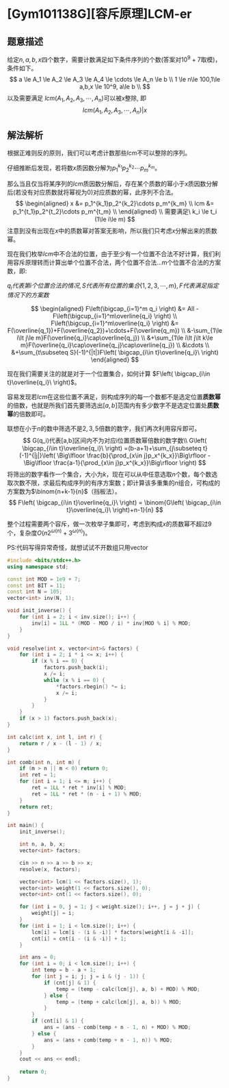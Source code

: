 # [Gym101138G][容斥原理]LCM-er

## 题意描述
给定$n,a,b,x$四个数字，需要计数满足如下条件序列的个数(答案对$10^9+7$取模)，条件如下。
$$
a \le A_1 \le A_2 \le A_3 \le A_4 \le \cdots \le A_n \le b \\
1 \le n\le 100,1\le a,b,x \le 10^9, a\le b \\
$$
以及需要满足 $lcm(A_1,A_2,A_3,\cdots ,A_n)$可以被$x$整除, 即
$$
lcm(A_1,A_2,A_3,\cdots ,A_n) | x
$$
## 解法解析
根据正难则反的原则，我们可以考虑计数那些$lcm$不可以整除的序列。

仔细推断后发现，若将数$x$质因数分解为$p_1^{k_1}p_2^{k_2}\cdots p_m^{k_m}$。

那么当且仅当将某序列的$lcm$质因数分解后，存在某个质数的幂小于$x$质因数分解后(若没有对应质数就将幂视为$0$)对应质数的幂，此序列不合法。
$$
\begin{aligned}
x &= p_1^{k_1}p_2^{k_2}\cdots p_m^{k_m} \\
lcm &= p_1^{t_1}p_2^{t_2}\cdots p_m^{t_m} \\
\end{aligned}
\\
需要满足\ k_i \le t_i (1\le i\le m)
$$
注意到没有出现在$x$中的质数幂对答案无影响，所以我们只考虑$x$分解出来的质数幂。

现在我们枚举$lcm​$中不合法的位置，由于至少有一个位置不合法不好计算，我们利用容斥原理转而计算出单个位置不合法，两个位置不合法...m个位置不合法的方案数，即:

$q_i代表第i个位置合法的情况, S代表所有位置的集合\{1,2,3,\cdots,m\},F代表满足指定情况下的方案数​$

$$
\begin{aligned}
F\left(\bigcap_{i=1}^m q_i \right) &= All -  F\left(\bigcup_{i=1}^m\overline{q_i} \right) \\
F\left(\bigcup_{i=1}^m\overline{q_i} \right)  &= F(\overline{q_1})+F(\overline{q_2})+\cdots+F(\overline{q_m}) \\
&-\sum_{1\le i\lt j\le m}F(\overline{q_i}\cap\overline{q_j}) \\
&+\sum_{1\le i\lt j\lt k\le m}F(\overline{q_i}\cap\overline{q_j}\cap\overline{q_j}) \\
&\cdots \\
&+\sum_{t\subseteq S}(-1)^{|t|}F\left( \bigcap_{i\in t}\overline{q_i}\ \right)
\end{aligned}
$$

现在我们需要关注的就是对于一个位置集合，如何计算 $F\left( \bigcap_{i\in t}\overline{q_i}\ \right)​$。

容易发现若$lcm$在这些位置不满足，则构成序列的每一个数都不是选定位置**质数幂**的倍数，也就是所我们首先要筛选出$[a,b]​$范围内有多少数字不是选定位置处**质数幂**的倍数即可。

联想在小于$n$的数中筛选不是$2,3,5$倍数的数字，我们再次利用容斥即可。 
$$
G(q_i)代表[a,b]区间内不为对应i位置质数幂倍数的数字数\\
G\left( \bigcap_{i\in t}\overline{q_i}\ \right) =(b-a+1)+\sum_{j\subseteq t}(-1)^{|j|}\left( \Big\lfloor \frac{b}{\prod_{x\in j}p_x^{k_x}}\Big\rfloor - \Big\lfloor \frac{a-1}{\prod_{x\in j}p_x^{k_x}}\Big\rfloor \right)
$$
将筛出的数字看作一个集合，大小为$k$，现在可以从中任意选取$n$个数，每个数选取次数不限，求最后构成序列的有序方案数；即计算该多重集的$n$组合，可构成的方案数为$\binom{n+k-1}{n}$（挡板法）。
$$
F\left( \bigcap_{i\in t}\overline{q_i}\ \right) = \binom{G\left( \bigcap_{i\in t}\overline{q_i}\ \right)+n-1}{n}
$$

整个过程需要两个容斥，做一次枚举子集即可，考虑到构成$x​$的质数幂不超过$9$个，复杂度$O(n2^{\omega(n)}+3^{\omega(n)})$。

PS:代码写得异常奇怪，就想试试不开数组只用vector

```c++
#include <bits/stdc++.h>
using namespace std;

const int MOD = 1e9 + 7;
const int BIT = 11;
const int N = 105;
vector<int> inv(N, 1);

void init_inverse() {
    for (int i = 2; i < inv.size(); i++) {
        inv[i] = 1LL * (MOD - MOD / i) * inv[MOD % i] % MOD;
    }
}

void resolve(int x, vector<int>& factors) {
    for (int i = 2; i * i <= x; i++) {
        if (x % i == 0) {
            factors.push_back(i);
            x /= i;
            while (x % i == 0) {
                *factors.rbegin() *= i;
                x /= i;
            }
        }
    }
    if (x > 1) factors.push_back(x);
}

int calc(int x, int l, int r) {
    return r / x - (l - 1) / x;
}

int comb(int n, int m) {
    if (m > n || m < 0) return 0;
    int ret = 1;
    for (int i = 1; i <= m; i++) {
        ret = 1LL * ret * inv[i] % MOD;
        ret = 1LL * ret * (n - i + 1) % MOD;
    }
    return ret;
}

int main() {
    init_inverse();

    int n, a, b, x;
    vector<int> factors;

    cin >> n >> a >> b >> x;
    resolve(x, factors);

    vector<int> lcm(1 << factors.size(), 1);
    vector<int> weight(1 << factors.size(), 0);
    vector<int> cnt(1 << factors.size(), 0);

    for (int i = 0, j = 1; j < weight.size(); i++, j = j + j) {
        weight[j] = i;
    }
    for (int i = 1; i < lcm.size(); i++) {
        lcm[i] = lcm[i - (i & -i)] * factors[weight[i & -i]];
        cnt[i] = cnt[i - (i & -i)] + 1;
    }

    int ans = 0;
    for (int i = 0; i < lcm.size(); i++) {
        int temp = b - a + 1;
        for (int j = i; j; j = i & (j - 1)) {
            if (cnt[j] & 1) {
                temp = (temp - calc(lcm[j], a, b) + MOD) % MOD;
            } else {
                temp = (temp + calc(lcm[j], a, b)) % MOD;
            }
        }
        if (cnt[i] & 1) {
            ans = (ans - comb(temp + n - 1, n) + MOD) % MOD;
        } else {
            ans = (ans + comb(temp + n - 1, n)) % MOD;
        }
    }
    cout << ans << endl;
    
    return 0;
}
```